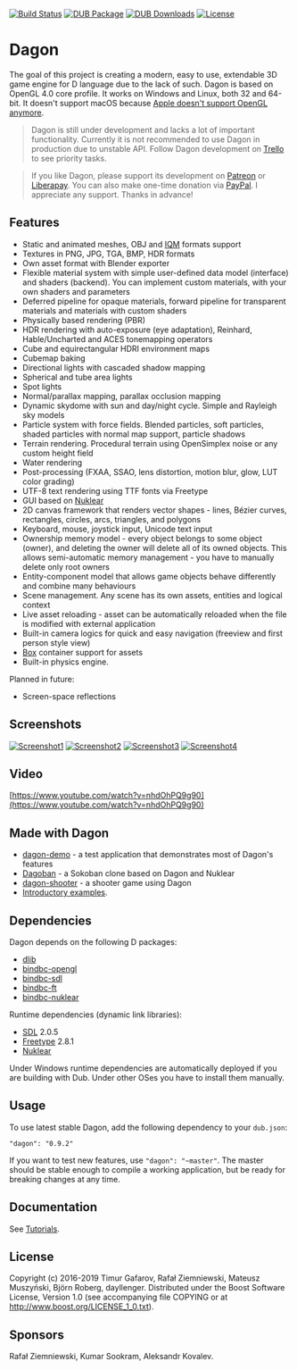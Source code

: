 [![Build Status](https://travis-ci.org/gecko0307/dagon.svg?branch=master)](https://travis-ci.org/gecko0307/dagon)
[![DUB Package](https://img.shields.io/dub/v/dagon.svg)](https://code.dlang.org/packages/dagon)
[![DUB Downloads](https://img.shields.io/dub/dt/dagon.svg)](https://code.dlang.org/packages/dagon)
[![License](http://img.shields.io/badge/license-boost-blue.svg)](http://www.boost.org/LICENSE_1_0.txt)

Dagon
=====
The goal of this project is creating a modern, easy to use, extendable 3D game engine for D language due to the lack of such. Dagon is based on OpenGL 4.0 core profile. It works on Windows and Linux, both 32 and 64-bit. It doesn't support macOS because [Apple doesn't support OpenGL anymore](https://developer.apple.com/macos/whats-new/#deprecationofopenglandopencl).

> Dagon is still under development and lacks a lot of important functionality. Currently it is not recommended to use Dagon in production due to unstable API. Follow Dagon development on [Trello](https://trello.com/b/4sDgRjZI/dagon) to see priority tasks. 

> If you like Dagon, please support its development on [Patreon](https://www.patreon.com/gecko0307) or [Liberapay](https://liberapay.com/gecko0307). You can also make one-time donation via [PayPal](https://www.paypal.me/tgafarov). I appreciate any support. Thanks in advance!

Features
--------
* Static and animated meshes, OBJ and [IQM](https://github.com/lsalzman/iqm) formats support
* Textures in PNG, JPG, TGA, BMP, HDR formats
* Own asset format with Blender exporter
* Flexible material system with simple user-defined data model (interface) and shaders (backend). You can implement custom materials, with your own shaders and parameters
* Deferred pipeline for opaque materials, forward pipeline for transparent materials and materials with custom shaders
* Physically based rendering (PBR)
* HDR rendering with auto-exposure (eye adaptation), Reinhard, Hable/Uncharted and ACES tonemapping operators
* Cube and equirectangular HDRI environment maps
* Cubemap baking
* Directional lights with cascaded shadow mapping
* Spherical and tube area lights
* Spot lights
* Normal/parallax mapping, parallax occlusion mapping
* Dynamic skydome with sun and day/night cycle. Simple and Rayleigh sky models
* Particle system with force fields. Blended particles, soft particles, shaded particles with normal map support, particle shadows
* Terrain rendering. Procedural terrain using OpenSimplex noise or any custom height field
* Water rendering
* Post-processing (FXAA, SSAO, lens distortion, motion blur, glow, LUT color grading)
* UTF-8 text rendering using TTF fonts via Freetype
* GUI based on [Nuklear](https://github.com/vurtun/nuklear)
* 2D canvas framework that renders vector shapes - lines, Bézier curves, rectangles, circles, arcs, triangles, and polygons
* Keyboard, mouse, joystick input, Unicode text input
* Ownership memory model - every object belongs to some object (owner), and deleting the owner will delete all of its owned objects. This allows semi-automatic memory management - you have to manually delete only root owners
* Entity-component model that allows game objects behave differently and combine many behaviours
* Scene management. Any scene has its own assets, entities and logical context
* Live asset reloading - asset can be automatically reloaded when the file is modified with external application
* Built-in camera logics for quick and easy navigation (freeview and first person style view)
* [Box](https://github.com/gecko0307/box) container support for assets
* Built-in physics engine.

Planned in future:
* Screen-space reflections

Screenshots
-----------
[![Screenshot1](https://1.bp.blogspot.com/-grsFLVdZMFs/W6KqhXuBqOI/AAAAAAAADqA/pU6vuB8PKZUws3eP0Ac0GJ4p6fbIWi0kACPcBGAYYCw/s1600/screenshot001.jpg)](https://1.bp.blogspot.com/-grsFLVdZMFs/W6KqhXuBqOI/AAAAAAAADqA/pU6vuB8PKZUws3eP0Ac0GJ4p6fbIWi0kACPcBGAYYCw/s1600/screenshot001.jpg)
[![Screenshot2](https://2.bp.blogspot.com/-r92DjuBgFGk/Ww2Q9xDVbxI/AAAAAAAADaQ/HxZTNLloXq8DVthWn9iDBEjnhs5skJv7wCPcBGAYYCw/s1600/Untitled%2B9.jpg)](https://2.bp.blogspot.com/-r92DjuBgFGk/Ww2Q9xDVbxI/AAAAAAAADaQ/HxZTNLloXq8DVthWn9iDBEjnhs5skJv7wCPcBGAYYCw/s1600/Untitled%2B9.jpg)
[![Screenshot3](https://2.bp.blogspot.com/-kJFkO4qk15g/XFKeMCYok4I/AAAAAAAAD04/mB1uiIGcAoQMs0Ngo0Et2zf3ZvdKaVePACLcBGAs/s1600/nuklear.jpg)](https://2.bp.blogspot.com/-kJFkO4qk15g/XFKeMCYok4I/AAAAAAAAD04/mB1uiIGcAoQMs0Ngo0Et2zf3ZvdKaVePACLcBGAs/s1600/nuklear.jpg)
[![Screenshot4](https://1.bp.blogspot.com/-o8H1blpZeFQ/W78a-nttgrI/AAAAAAAADrc/LPZZ4j_A5jIye0hib3bR7W17sAvY1ucYQCLcBGAs/s1600/dagon-demo-dwarf.jpg)](https://1.bp.blogspot.com/-o8H1blpZeFQ/W78a-nttgrI/AAAAAAAADrc/LPZZ4j_A5jIye0hib3bR7W17sAvY1ucYQCLcBGAs/s1600/dagon-demo-dwarf.jpg)

Video
-----
[https://www.youtube.com/watch?v=nhdOhPQ9g90](https://www.youtube.com/watch?v=nhdOhPQ9g90)

Made with Dagon
---------------
* [dagon-demo](https://github.com/gecko0307/dagon-demo) - a test application that demonstrates most of Dagon's features
* [Dagoban](https://github.com/Timu5/dagoban) - a Sokoban clone based on Dagon and Nuklear
* [dagon-shooter](https://github.com/aferust/dagon-shooter) - a shooter game using Dagon
* [Introductory examples](https://github.com/gecko0307/dagon-tutorials).

Dependencies
------------
Dagon depends on the following D packages:
* [dlib](https://github.com/gecko0307/dlib)
* [bindbc-opengl](https://github.com/BindBC/bindbc-opengl)
* [bindbc-sdl](https://github.com/BindBC/bindbc-sdl)
* [bindbc-ft](https://github.com/gecko0307/bindbc-ft)
* [bindbc-nuklear](https://github.com/Timu5/bindbc-nuklear)

Runtime dependencies (dynamic link libraries):
* [SDL](https://www.libsdl.org) 2.0.5
* [Freetype](https://www.freetype.org) 2.8.1
* [Nuklear](https://github.com/vurtun/nuklear)

Under Windows runtime dependencies are automatically deployed if you are building with Dub. Under other OSes you have to install them manually.

Usage
-----
To use latest stable Dagon, add the following dependency to your `dub.json`:
```
"dagon": "0.9.2"
```
If you want to test new features, use `"dagon": "~master"`. The master should be stable enough to compile a working application, but be ready for breaking changes at any time.

Documentation
-------------
See [Tutorials](https://github.com/gecko0307/dagon/wiki/Tutorials).

License
-------
Copyright (c) 2016-2019 Timur Gafarov, Rafał Ziemniewski, Mateusz Muszyński, Björn Roberg, dayllenger. Distributed under the Boost Software License, Version 1.0 (see accompanying file COPYING or at http://www.boost.org/LICENSE_1_0.txt).

Sponsors
--------
Rafał Ziemniewski, Kumar Sookram, Aleksandr Kovalev.
